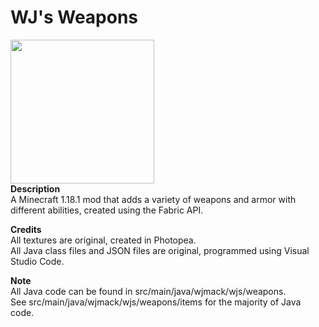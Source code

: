 # WJ's Weapons
<img style="image-rendering: -webkit-optimize-contrast;" src="https://github.com/wjmack/WJs-Weapons/blob/master/textures.png?raw=true)" width=230/><br />
**Description**  
A Minecraft 1.18.1 mod that adds a variety of weapons and armor with different abilities, created using the Fabric API.  

**Credits**  
All textures are original, created in Photopea.  
All Java class files and JSON files are original, programmed using Visual Studio Code.  

**Note**  
All Java code can be found in src/main/java/wjmack/wjs/weapons.  
See src/main/java/wjmack/wjs/weapons/items for the majority of Java code.
